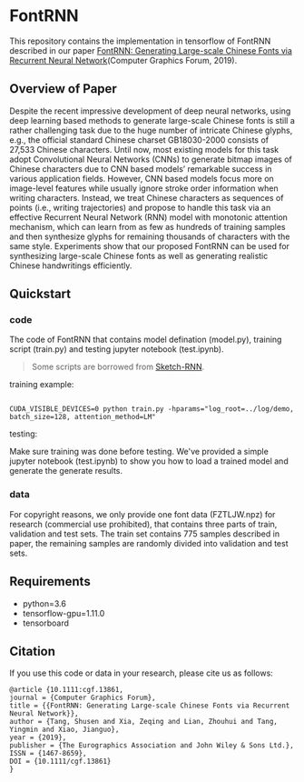# FontRNN

This repository contains the implementation in tensorflow of FontRNN described in our paper [FontRNN: Generating Large-scale Chinese Fonts via Recurrent Neural Network](https://onlinelibrary.wiley.com/doi/full/10.1111/cgf.13861)(Computer Graphics Forum, 2019).

## Overview of Paper
Despite the recent impressive development of deep neural networks, using deep learning based methods to generate large-scale Chinese fonts is still a rather challenging task due to the huge number of intricate Chinese glyphs, e.g., the official standard Chinese charset GB18030-2000 consists of 27,533 Chinese characters. Until now, most existing models for this task adopt Convolutional Neural Networks (CNNs) to generate bitmap images of Chinese characters due to CNN based models’ remarkable success in various application fields. However, CNN based models focus more on image-level features while usually ignore stroke order information when writing characters. Instead, we treat Chinese characters as sequences of points (i.e., writing trajectories) and propose to handle this task via an effective Recurrent Neural Network (RNN) model with monotonic attention mechanism, which can learn from as few as hundreds of training samples and then synthesize glyphs for remaining thousands of characters with the same style. Experiments show that our proposed FontRNN can be used for synthesizing large-scale Chinese fonts as well as generating realistic Chinese handwritings efficiently.

## Quickstart
### code
The code of FontRNN that contains model defination (model.py), training script (train.py) and testing jupyter notebook (test.ipynb). 
> Some scripts are borrowed from [Sketch-RNN](https://github.com/tensorflow/magenta/tree/master/magenta/models/sketch_rnn).

training example:
``` shell

CUDA_VISIBLE_DEVICES=0 python train.py -hparams="log_root=../log/demo, batch_size=128, attention_method=LM"
```

testing:

Make sure training was done before testing. We've provided a simple jupyter notebook (test.ipynb) to show you how to load a trained model and generate the generate results.


### data
For copyright reasons, we only provide one font data (FZTLJW.npz) for research (commercial use prohibited), that contains three parts of train, validation and test sets. The train set contains 775 samples described in paper, the remaining samples are randomly divided into validation and test sets.

## Requirements
* python=3.6
* tensorflow-gpu=1.11.0
* tensorboard

## Citation
If you use this code or data in your research, please cite us as follows:
``` shell
@article {10.1111:cgf.13861,
journal = {Computer Graphics Forum},
title = {{FontRNN: Generating Large-scale Chinese Fonts via Recurrent Neural Network}},
author = {Tang, Shusen and Xia, Zeqing and Lian, Zhouhui and Tang, Yingmin and Xiao, Jianguo},
year = {2019},
publisher = {The Eurographics Association and John Wiley & Sons Ltd.},
ISSN = {1467-8659},
DOI = {10.1111/cgf.13861}
}
```


